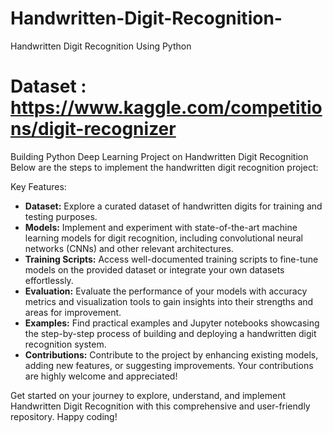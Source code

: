 # Handwritten-Digit-Recognition-
Handwritten Digit Recognition Using Python
# Dataset : https://www.kaggle.com/competitions/digit-recognizer
Building Python Deep Learning Project on Handwritten Digit Recognition
Below are the steps to implement the handwritten digit recognition project:

Key Features:
- **Dataset:** Explore a curated dataset of handwritten digits for training and testing purposes.
- **Models:** Implement and experiment with state-of-the-art machine learning models for digit recognition, including convolutional neural networks (CNNs) and other relevant architectures.
- **Training Scripts:** Access well-documented training scripts to fine-tune models on the provided dataset or integrate your own datasets effortlessly.
- **Evaluation:** Evaluate the performance of your models with accuracy metrics and visualization tools to gain insights into their strengths and areas for improvement.
- **Examples:** Find practical examples and Jupyter notebooks showcasing the step-by-step process of building and deploying a handwritten digit recognition system.
- **Contributions:** Contribute to the project by enhancing existing models, adding new features, or suggesting improvements. Your contributions are highly welcome and appreciated!

Get started on your journey to explore, understand, and implement Handwritten Digit Recognition with this comprehensive and user-friendly repository. Happy coding!
